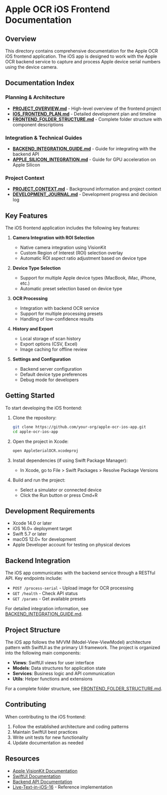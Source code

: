 # Apple OCR iOS Frontend Documentation

## Overview

This directory contains comprehensive documentation for the Apple OCR iOS frontend application. The iOS app is designed to work with the Apple OCR backend service to capture and process Apple device serial numbers using the device camera.

## Documentation Index

### Planning & Architecture
- [**PROJECT_OVERVIEW.md**](PROJECT_OVERVIEW.md) - High-level overview of the frontend project
- [**IOS_FRONTEND_PLAN.md**](IOS_FRONTEND_PLAN.md) - Detailed development plan and timeline
- [**FRONTEND_FOLDER_STRUCTURE.md**](FRONTEND_FOLDER_STRUCTURE.md) - Complete folder structure with component descriptions

### Integration & Technical Guides
- [**BACKEND_INTEGRATION_GUIDE.md**](BACKEND_INTEGRATION_GUIDE.md) - Guide for integrating with the backend API
- [**APPLE_SILICON_INTEGRATION.md**](APPLE_SILICON_INTEGRATION.md) - Guide for GPU acceleration on Apple Silicon

### Project Context
- [**PROJECT_CONTEXT.md**](PROJECT_CONTEXT.md) - Background information and project context
- [**DEVELOPMENT_JOURNAL.md**](DEVELOPMENT_JOURNAL.md) - Development progress and decision log

## Key Features

The iOS frontend application includes the following key features:

1. **Camera Integration with ROI Selection**
   - Native camera integration using VisionKit
   - Custom Region of Interest (ROI) selection overlay
   - Automatic ROI aspect ratio adjustment based on device type

2. **Device Type Selection**
   - Support for multiple Apple device types (MacBook, iMac, iPhone, etc.)
   - Automatic preset selection based on device type

3. **OCR Processing**
   - Integration with backend OCR service
   - Support for multiple processing presets
   - Handling of low-confidence results

4. **History and Export**
   - Local storage of scan history
   - Export options (CSV, Excel)
   - Image caching for offline review

5. **Settings and Configuration**
   - Backend server configuration
   - Default device type preferences
   - Debug mode for developers

## Getting Started

To start developing the iOS frontend:

1. Clone the repository:
   ```bash
   git clone https://github.com/your-org/apple-ocr-ios-app.git
   cd apple-ocr-ios-app
   ```

2. Open the project in Xcode:
   ```bash
   open AppleSerialOCR.xcodeproj
   ```

3. Install dependencies (if using Swift Package Manager):
   - In Xcode, go to File > Swift Packages > Resolve Package Versions

4. Build and run the project:
   - Select a simulator or connected device
   - Click the Run button or press Cmd+R

## Development Requirements

- Xcode 14.0 or later
- iOS 16.0+ deployment target
- Swift 5.7 or later
- macOS 12.0+ for development
- Apple Developer account for testing on physical devices

## Backend Integration

The iOS app communicates with the backend service through a RESTful API. Key endpoints include:

- `POST /process-serial` - Upload image for OCR processing
- `GET /health` - Check API status
- `GET /params` - Get available presets

For detailed integration information, see [BACKEND_INTEGRATION_GUIDE.md](BACKEND_INTEGRATION_GUIDE.md).

## Project Structure

The iOS app follows the MVVM (Model-View-ViewModel) architecture pattern with SwiftUI as the primary UI framework. The project is organized into the following main components:

- **Views**: SwiftUI views for user interface
- **Models**: Data structures for application state
- **Services**: Business logic and API communication
- **Utils**: Helper functions and extensions

For a complete folder structure, see [FRONTEND_FOLDER_STRUCTURE.md](FRONTEND_FOLDER_STRUCTURE.md).

## Contributing

When contributing to the iOS frontend:

1. Follow the established architecture and coding patterns
2. Maintain SwiftUI best practices
3. Write unit tests for new functionality
4. Update documentation as needed

## Resources

- [Apple VisionKit Documentation](https://developer.apple.com/documentation/visionkit)
- [SwiftUI Documentation](https://developer.apple.com/documentation/swiftui)
- [Backend API Documentation](http://localhost:8000/docs)
- [Live-Text-in-iOS-16](https://github.com/StewartLynch/Live-Text-in-iOS-16) - Reference implementation
